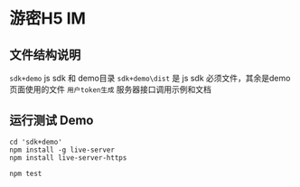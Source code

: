 # 游密H5 IM

## 文件结构说明
`sdk+demo` js sdk 和 demo目录
`sdk+demo\dist` 是 js sdk 必须文件，其余是demo页面使用的文件
`用户token生成` 服务器接口调用示例和文档

## 运行测试 Demo
``` shell
cd 'sdk+demo'
npm install -g live-server 
npm install live-server-https

npm test
```
